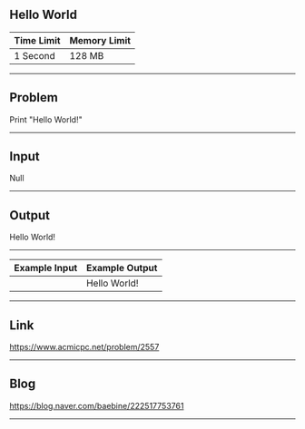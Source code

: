 ## **Hello World**

| Time Limit | Memory Limit |
| --- | --- |
| 1 Second | 128 MB |

___

## Problem
Print "Hello World!"

___

## Input
Null

___

## Output
Hello World!

___

| Example Input | Example Output |
| --- | --- |
|  | Hello World! |

___

## Link
https://www.acmicpc.net/problem/2557

___

## Blog
https://blog.naver.com/baebine/222517753761

___
